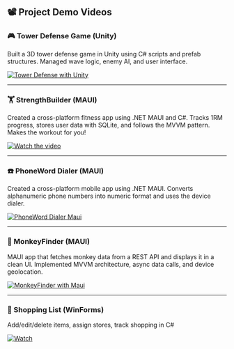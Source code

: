 ## 📽️ Project Demo Videos

### 🎮 Tower Defense Game (Unity)
Built a 3D tower defense game in Unity using C# scripts and prefab structures. Managed wave logic, enemy AI, and user interface.

[![Tower Defense with Unity](https://img.youtube.com/vi/UGv7O8clPmk/0.jpg)](https://www.youtube.com/shorts/UGv7O8clPmk)

---

### 🏋️ StrengthBuilder (MAUI)
Created a cross-platform fitness app using .NET MAUI and C#. Tracks 1RM progress, stores user data with SQLite, and follows the MVVM pattern. Makes the workout for you!

[![Watch the video](https://img.youtube.com/vi/HhaAERJ2Ah0/0.jpg)](https://www.youtube.com/shorts/HhaAERJ2Ah0)


---

### ☎️ PhoneWord Dialer (MAUI)
Created a cross-platform mobile app using .NET MAUI. Converts alphanumeric phone numbers into numeric format and uses the device dialer.

[![PhoneWord Dialer Maui](https://img.youtube.com/vi/ie8XZKke2hI/0.jpg)](https://www.youtube.com/shorts/ie8XZKke2hI)

---

### 🐒 MonkeyFinder (MAUI)
MAUI app that fetches monkey data from a REST API and displays it in a clean UI. Implemented MVVM architecture, async data calls, and device geolocation.

[![MonkeyFinder with Maui](https://img.youtube.com/vi/l2IDEMjEuE0/0.jpg)](https://www.youtube.com/shorts/l2IDEMjEuE0)

---

### 🛒 Shopping List (WinForms)
Add/edit/delete items, assign stores, track shopping in C#  

[![Watch](https://img.youtube.com/vi/RLt0XHN8Csw/0.jpg)](https://www.youtube.com/watch?v=RLt0XHN8Csw)
